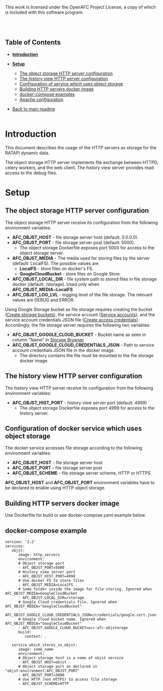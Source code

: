 This work is licensed under the OpenAFC Project License, a copy of which is included with this software program.

<br />
<br />

## Table of Contents
- [**Introduction**](#introduction)
- [**Setup**](#setup)
  - [The object storage HTTP server configuration](#the-object-storage-http-server-configuration)
  - [The history view HTTP server configuration](#the-history-view-http-server-configuration)
  - [Configuration of service which uses object storage](#configuration-of-docker-service-which-uses-object-storage)
  - [Building HTTP servers docker image](#building-http-servers-docker-image)
  - [docker-compose examples](#docker-compose-example)
  - [Apache configuration](#apache-configuration)

- [Back to main readme](/README.md)
<br /><br />

# **Introduction**

This document describes the usage of the HTTP servers as storage for the RATAPI dynamic data.

The object storage HTTP server implements file exchange between HTTPD, celery workers, and the web client.
The history view server provides read access to the debug files.

# **Setup**
## The object storage HTTP server configuration
The object storage HTTP server receive its configuration from the following environment variables:
- **AFC_OBJST_HOST** - file storage server host (default: 0.0.0.0).
- **AFC_OBJST_PORT** - file storage server post (default: 5000).
    - The object storage Dockerfile exposes port 5000 for access to the object storage server.
- **AFC_OBJST_MEDIA** - The media used for storing files by the server (default: LocalFS). The possible values are
    - **LocalFS** - store files on docker's FS.
    - **GoogleCloudBucket** - store files on Google Store.
- **AFC_OBJST_LOCAL_DIR** - file system path to stored files in file storage docker (default: /storage). Used only when **AFC_OBJST_MEDIA**=**LocalFS**
- **AFC_OBJST_LOG_LVL** - logging level of the file storage. The relevant values are DEBUG and ERROR.

Using Google Storage bucket as file storage requires creating the bucket ([Create storage buckets](https://cloud.google.com/storage/docs/creating-buckets)),
the service account ([Service accounts](https://cloud.google.com/iam/docs/service-accounts)),
and the service account credentials JSON file ([Create access credentials](https://developers.google.com/workspace/guides/create-credentials#service-account)).
Accordingly, the file storage server requires the following two variables:

- **AFC_OBJST_GOOGLE_CLOUD_BUCKET** - Bucket name as seen in column "Name" in [Storage Browser](https://console.cloud.google.com/storage/browser)
- **AFC_OBJST_GOOGLE_CLOUD_CREDENTIALS_JSON** - Path to service account credentials JSON file in the docker image.
    - The directory contains the file must be mounted to the file storage docker image.

## The history view HTTP server configuration
The history view HTTP server receive its configuration from the following environment variables:
- **AFC_OBJST_HIST_PORT** - history view server port (default: 4999)
    - The object storage Dockerfile exposes port 4999 for access to the history server.

## Configuration of docker service which uses object storage
The docker service accesses file storage according to the following environment variables:
- **AFC_OBJST_HOST** - file storage server host
- **AFC_OBJST_PORT** - file storage server post
- **AFC_OBJST_SCHEME** - file storage server scheme, HTTP or HTTPS

**AFC_OBJST_HOST** and **AFC_OBJST_PORT** environment variables have to be declared to enable using HTTP object storage.

## Building HTTP servers docker image
Use Dockerfile for build or see docker-compose.yaml example below.

## docker-compose example

```
version: '3.2'
services:
   objst:
      image: http_servers
      environment:
      # Object storage port
      - AFC_OBJST_PORT=5000
      # History view server port
      - AFC_OBJST_HIST_PORT=4999
      # Use docker FS to store files
      - AFC_OBJST_MEDIA=LocalFS
      # Some folder inside the image for file storing. Ignored when AFC_OBJST_MEDIA=GoogleCloudBucket
      - AFC_OBJST_LOCAL_DIR=/storage
      # Google Cloud credentials file. Ignored when AFC_OBJST_MEDIA="GoogleCloudBucket"
      - AFC_OBJST_GOOGLE_CLOUD_CREDENTIALS_JSON=/credentials/google.cert.json
      # Google Cloud bucket name. Ignored when AFC_OBJST_MEDIA="GoogleCloudBucket"
      - AFC_OBJST_GOOGLE_CLOUD_BUCKET=wcc-afc-objstorage
      build:
         context: .

   service_which_stores_in_objst:
      image: some_name
      environment:
      # Object storage host is a name of objst service
      - AFC_OBJST_HOST=objst
      # Object storage port as declared in "objst:environment:AFC_OBJST_PORT"
      - AFC_OBJST_PORT=5000
      # Use HTTP (not HTTPS) to access file storage
      - AFC_OBJST_SCHEME=HTTP
```
